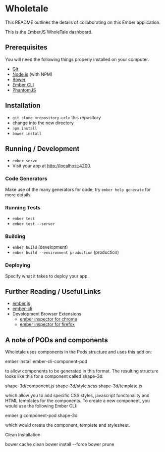 # Wholetale

This README outlines the details of collaborating on this Ember application.

This is the EmberJS WholeTale dashboard.

## Prerequisites

You will need the following things properly installed on your computer.

* [Git](http://git-scm.com/)
* [Node.js](http://nodejs.org/) (with NPM)
* [Bower](http://bower.io/)
* [Ember CLI](http://ember-cli.com/)
* [PhantomJS](http://phantomjs.org/)

## Installation

* `git clone <repository-url>` this repository
* change into the new directory
* `npm install`
* `bower install`

## Running / Development

* `ember serve`
* Visit your app at [http://localhost:4200](http://localhost:4200).

### Code Generators

Make use of the many generators for code, try `ember help generate` for more details

### Running Tests

* `ember test`
* `ember test --server`

### Building

* `ember build` (development)
* `ember build --environment production` (production)

### Deploying

Specify what it takes to deploy your app.

## Further Reading / Useful Links

* [ember.js](http://emberjs.com/)
* [ember-cli](http://ember-cli.com/)
* Development Browser Extensions
  * [ember inspector for chrome](https://chrome.google.com/webstore/detail/ember-inspector/bmdblncegkenkacieihfhpjfppoconhi)
  * [ember inspector for firefox](https://addons.mozilla.org/en-US/firefox/addon/ember-inspector/)

## A note of PODs and components

Wholetale uses components in the Pods structure and uses this add on:

ember install ember-cli-component-pod

to allow components to be generated in this format. The resulting structure looks like this for a component called shape-3d:

shape-3d/component.js
shape-3d/style.scss
shape-3d/template.js

which allow you to add specific CSS styles, javascript functonality and HTML templates for the 
components. To create a new component, you would use the following Ember CLI:

ember g component-pod shape-3d

which would create the component, template and stylesheet. 

Clean Installation

bower cache clean
bower install --force
bower prune


